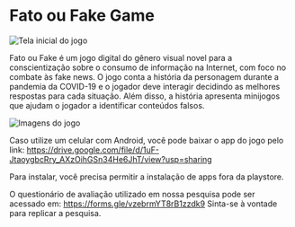 # Fato ou Fake Game

![Tela inicial do jogo](https://i.ibb.co/8NFsmdV/Captura-de-Tela-2023-10-18-a-s-18-40-01.png)

Fato ou Fake é um jogo digital do gênero visual novel para a conscientização sobre o consumo de informação na Internet, com foco no combate às fake news. O jogo conta a história da personagem durante a pandemia da COVID-19 e o jogador deve interagir decidindo as melhores respostas para cada situação. Além disso, a história apresenta minijogos que ajudam o jogador a identificar conteúdos falsos.

![Imagens do jogo](https://i.ibb.co/pj132fH/all-jogo.png)

Caso utilize um celular com Android, você pode baixar o app do jogo pelo link: 
https://drive.google.com/file/d/1uF-JtaoygbcRry_AXzOihGSn34He6JhT/view?usp=sharing

Para instalar, você precisa permitir a instalação de apps fora da playstore.

O questionário de avaliação utilizado em nossa pesquisa pode ser acessado em: https://forms.gle/vzebrmYT8rB1zzdk9
Sinta-se à vontade para replicar a pesquisa.
